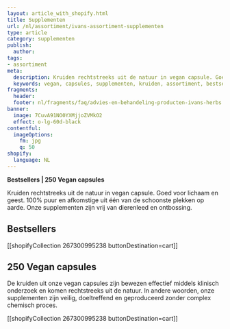 ```yaml
---
layout: article_with_shopify.html
title: Supplementen
url: /nl/assortiment/ivans-assortiment-supplementen
type: article
category: supplementen
publish:
  author:
tags:
- assortiment
meta:
  description: Kruiden rechtstreeks uit de natuur in vegan capsule. Goed voor lichaam en geest. 100% puur en afkomstige uit één van de schoonste plekken op aarde. Onze supplementen zijn vrij van dierenleed en ontbossing.
  keywords: vegan, capsules, supplementen, kruiden, assortiment, bestsellers, collectie, kwaliteit, dierenleed, ontbossing
fragments:
  header:
  footer: nl/fragments/faq/advies-en-behandeling-producten-ivans-herbs
banner:
  image: 7CuvA91NO0YXMjjoZVMkO2
  effect: o-lg-60d-black
contentful:
  imageOptions:
    fm: jpg
    q: 50
shopify:
  language: NL
---
```

**Bestsellers | 250 Vegan capsules**

Kruiden rechtstreeks uit de natuur in vegan capsule. Goed voor lichaam en geest. 100% puur en afkomstige uit één van de schoonste plekken op aarde. Onze supplementen zijn vrij van dierenleed en ontbossing.

## Bestsellers

[[shopifyCollection 267300995238 buttonDestination=cart]]

## 250 Vegan capsules

De kruiden uit onze vegan capsules zijn bewezen effectief middels klinisch onderzoek en komen rechtstreeks uit de natuur. In andere woorden, onze supplementen zijn veilig, doeltreffend en geproduceerd zonder complex chemisch proces.

[[shopifyCollection 267300995238 buttonDestination=cart]]
